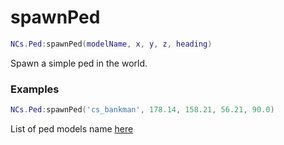 # spawnPed

```lua
NCs.Ped:spawnPed(modelName, x, y, z, heading)
```
Spawn a simple ped in the world.

### Examples

```lua
NCs.Ped:spawnPed('cs_bankman', 178.14, 158.21, 56.21, 90.0)
```

List of ped models name [here](https://docs.fivem.net/docs/game-references/ped-models/)